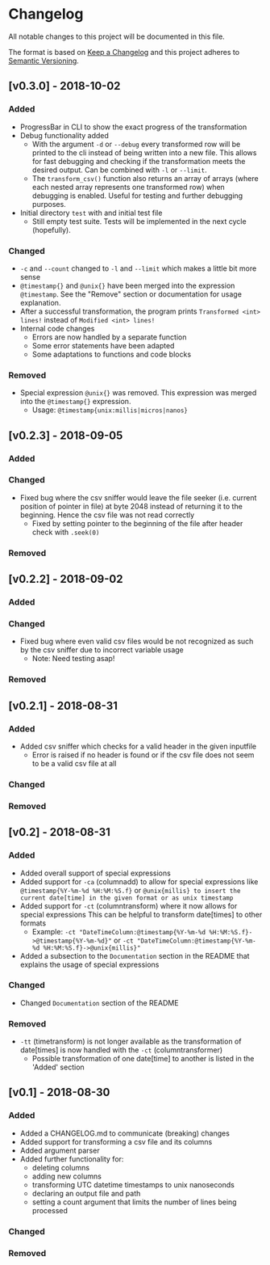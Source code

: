 # Changelog
All notable changes to this project will be documented in this file.

The format is based on [Keep a Changelog](http://keepachangelog.com/en/1.0.0/)
and this project adheres to [Semantic Versioning](http://semver.org/spec/v2.0.0.html).

## [v0.3.0] - 2018-10-02
### Added
- ProgressBar in CLI to show the exact progress of the transformation
- Debug functionality added
  - With the argument `-d` or `--debug` every transformed row will be printed to the cli instead of
  being written into a new file. This allows for fast debugging and checking if the transformation meets
  the desired output. Can be combined with `-l` or `--limit`.
  - The `transform_csv()` function also returns an array of arrays (where each nested array represents one 
  transformed row) when debugging is enabled. Useful for testing and further debugging purposes.
- Initial directory `test` with and initial test file
  - Still empty test suite. Tests will be implemented in the next cycle (hopefully).
### Changed
- `-c` and `--count` changed to `-l` and `--limit` which makes a little bit more sense
- `@timestamp{}` and `@unix{}` have been merged into the expression `@timestamp`. See the "Remove" section or
documentation for usage explanation.
- After a successful transformation, the program prints `Transformed <int> lines!` instead of `Modified <int> lines!`
- Internal code changes
  - Errors are now handled by a separate function
  - Some error statements have been adapted
  - Some adaptations to functions and code blocks
### Removed
- Special expression `@unix{}` was removed. This expression was merged into the `@timestamp{}` expression.
  - Usage: `@timestamp{unix:millis|micros|nanos}`

## [v0.2.3] - 2018-09-05
### Added
### Changed
- Fixed bug where the csv sniffer would leave the file seeker (i.e. current position of pointer in file) at byte 2048 instead of
returning it to the beginning. Hence the csv file was not read correctly
  - Fixed by setting pointer to the beginning of the file after header check with `.seek(0)`
### Removed

## [v0.2.2] - 2018-09-02
### Added
### Changed
- Fixed bug where even valid csv files would be not recognized as such by the csv sniffer due to incorrect variable usage
  - Note: Need testing asap!
### Removed

## [v0.2.1] - 2018-08-31
### Added
- Added csv sniffer which checks for a valid header in the given inputfile
  - Error is raised if no header is found or if the csv file does not seem to be a valid csv file at all
### Changed
### Removed

## [v0.2] - 2018-08-31
### Added
- Added overall support of special expressions
- Added support for `-ca` (columnadd) to allow for special expressions like `@timestamp{%Y-%m-%d %H:%M:%S.f}` or `@unix{millis} to
insert the current date[time] in the given format or as unix timestamp`
- Added support for `-ct` (columntransform) where it now allows for special expressions This can be helpful to transform date[times] to other formats
  - Example: `-ct "DateTimeColumn:@timestamp{%Y-%m-%d %H:%M:%S.f}->@timestamp{%Y-%m-%d}"` or `-ct "DateTimeColumn:@timestamp{%Y-%m-%d %H:%M:%S.f}->@unix{millis}"`
- Added a subsection to the `Documentation` section in the README that explains the usage of special expressions
### Changed
- Changed `Documentation` section of the README
### Removed
- `-tt` (timetransform) is not longer available as the transformation of date[times] is now handled with the `-ct` (columntransformer)
  - Possible transformation of one date[time] to another is listed in the 'Added' section

## [v0.1] - 2018-08-30
### Added
- Added a CHANGELOG.md to communicate (breaking) changes
- Added support for transforming a csv file and its columns
- Added argument parser
- Added further functionality for:
  - deleting columns
  - adding new columns
  - transforming UTC datetime timestamps to unix nanoseconds
  - declaring an output file and path
  - setting a count argument that limits the number of lines being processed
### Changed
### Removed
